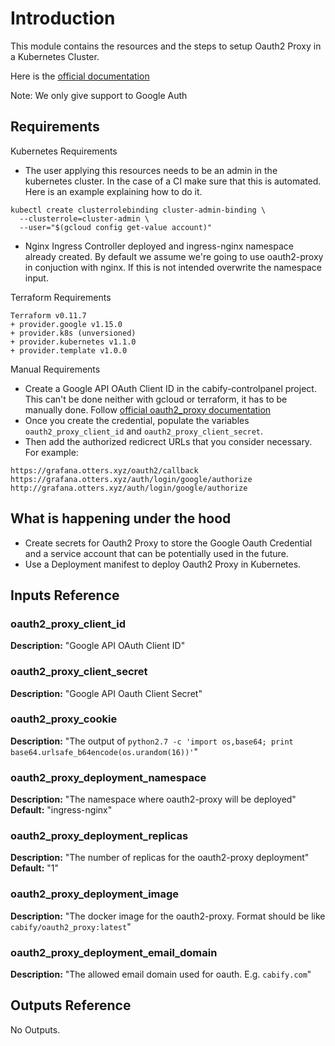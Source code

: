 # Introduction

This module contains the resources and the steps to setup Oauth2 Proxy in a
Kubernetes Cluster.

Here is the [official documentation](https://github.com/bitly/oauth2_proxy#google-auth-provider)

Note: We only give support to Google Auth

## Requirements

Kubernetes Requirements
- The user applying this resources needs to be an admin in the kubernetes
  cluster. In the case of a CI make sure that this is automated. Here is an
example explaining how to do it.
```
kubectl create clusterrolebinding cluster-admin-binding \
  --clusterrole=cluster-admin \
  --user="$(gcloud config get-value account)"
```
- Nginx Ingress Controller deployed and ingress-nginx namespace already created.
  By default we assume we're going to use oauth2-proxy in conjuction with nginx.
  If this is not intended overwrite the namespace input.

Terraform Requirements
```
Terraform v0.11.7
+ provider.google v1.15.0
+ provider.k8s (unversioned)
+ provider.kubernetes v1.1.0
+ provider.template v1.0.0
```

Manual Requirements
- Create a Google API OAuth Client ID in the cabify-controlpanel project. This
  can't be done neither with gcloud or terraform, it has to be manually done.
  Follow [official oauth2_proxy documentation](https://github.com/bitly/oauth2_proxy#google-auth-provider)
- Once you create the credential, populate the variables `oauth2_proxy_client_id`
  and `oauth2_proxy_client_secret`.
- Then add the authorized redicrect URLs that you consider necessary. For
  example:
```
https://grafana.otters.xyz/oauth2/callback
https://grafana.otters.xyz/auth/login/google/authorize
http://grafana.otters.xyz/auth/login/google/authorize
```

## What is happening under the hood

- Create secrets for Oauth2 Proxy to store the Google Oauth Credential and a
  service account that can be potentially used in the future.
- Use a Deployment manifest to deploy Oauth2 Proxy in Kubernetes.

## Inputs Reference

### oauth2_proxy_client_id
**Description:** "Google API OAuth Client ID"

### oauth2_proxy_client_secret
**Description:** "Google API Oauth Client Secret"

### oauth2_proxy_cookie
**Description:** "The output of `python2.7 -c 'import os,base64; print base64.urlsafe_b64encode(os.urandom(16))'`"

### oauth2_proxy_deployment_namespace
**Description:** "The namespace where oauth2-proxy will be deployed"
**Default:** "ingress-nginx"

### oauth2_proxy_deployment_replicas
**Description:** "The number of replicas for the oauth2-proxy deployment"
**Default:** "1"

### oauth2_proxy_deployment_image
**Description:** "The docker image for the oauth2-proxy. Format should be like
`cabify/oauth2_proxy:latest`"

### oauth2_proxy_deployment_email_domain
**Description:** "The allowed email domain used for oauth. E.g. `cabify.com`"

## Outputs Reference

No Outputs.
